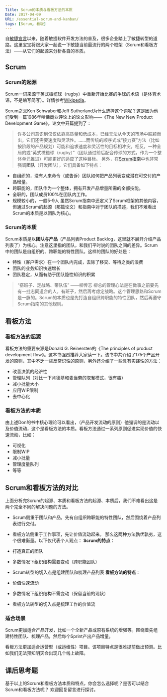 ```yaml
---
Title: Scrum的本质与看板方法的本质
Date: 2017-04-09
URL: /essential-scrum-and-kanban/
tags: [Scrum, 看板]
---
```


自[敏捷宣言](http://agilemanifesto.org/)以来，随着敏捷软件开发方法的普及，很多企业踏上了敏捷转型的道路。这里宝宝将跟大家一起说一下敏捷当前最流行的两个框架（Scrum和看板方法）——从它们的起源来分析各自的本质。

## Scrum

### Scrum的起源

Scrum一词来源于英式橄榄球（rugby）中重新开始比赛的争球的术语（是体育术语，不是缩写简写）。详情参考[Wikipedia](https://en.wikipedia.org/wiki/Scrum_(rugby))。

Scrum之父Ken Schwaber和Jeff Sutherland为什么选择这个词呢？这是因为他们受到一篇1986年哈佛商业评论上的论文影响——《The New New Product Development Game》。论文中开篇提到了：
> 许多公司意识到仅仅依靠高质量和低成本，已经无法从今天的市场中脱颖而出，它们还需要速度和灵活性。……而传统的顺序式或“接力赛”方法（比如按阶段的产品规划）可能和追求速度和灵活性的目标相冲突。相反，一种全局的或“英式橄榄球（rugby）”（团队通过前后配合传球的方式，作为一个整体单元推进）可能更好的适应了这种目标。
另外，在[Scrum指南](http://scrumguides.org/)中也非常强调**团队**（开发团队），它们具备如下特点：

*   自组织的，没有人来命令（或告诉）团队如何把产品列表变成潜在可交付的产品增量。
*   跨职能的，团队作为一个整体，拥有开发产品增量所需的全部技能。
*   全职的，团队成员100%在团队内工作。
*   规模较小的，一般5-9人
虽然Scrum指南中还定义了Scrum框架的其他内容，但通过Scrum的起源（那篇论文）和指南中对于团队的描述，我们不难看出Scrum的本质是以团队为核心。

### Scrum的本质

Scrum本质是以**团队与产品**（产品列表Product Backlog，这里就不展开介绍产品列表了）为核心。注意这里指的团队，和我们平时说的团队之间的差异。Scrum中的团队是自组织的、跨职能的特性团队。这样的团队的好处是：

*   特性（客户需求）在一个团队内完成，去除了移交、等待之类的浪费
*   团队的业务知识快速增长
*   团队稳定，从而有助于团队隐性知识的积累
> “搭班子、定战略、带队伍” ——柳传志
柳总的管理心法是在做事之前要先有一批志同道合的人，有班子，然后再考虑定战略。这个管理思路和Scrum是一脉的。Scrum的本质也是先打造自组织跨职能的特性团队，然后再遵守Scrum指南的其他规则。

## 看板方法

### 看板方法的起源

看板方法的重要来源是Donald G. Reinersten的《The principles of product development flow》。这本书强烈推荐大家读一下。该书中共介绍了175个产品开发的原则，其中不乏一些反常识性的原则，另外还介绍了一些具有实践性的方法：

*   改善决策的经济性
*   管理队列（对比一下肯德基和麦当劳的取餐模式，很有趣）
*   减小批量大小
*   应用WIP限制
*   去中心化

### 看板方法的本质

由上述Don的书中核心理论可以看出，（产品开发流动的原则）他强调的是流动以及价值流动，这个是看板方法的本质。看板方法通过一系列原则促进实现价值的快速流动，比如：

*   可视化
*   限制WIP
*   减小批量
*   管理度量队列
*   等等

## Scrum和看板方法的对比

上面分析完Scrum的起源、本质和看板方法的起源、本质后，我们不难看出这是两个完全不同的解决问题的方法。

*   Scrum侧重于团队和产品，先有自组织跨职能的特性团队，然后围绕着产品列表进行交付。
*   看板方法侧重于工作事项，先让价值流动起来。
那么这两种方法孰优孰劣，这个很难衡量。以下仅代表个人观点：
**Scrum的特点**：

*   打造真正的团队
*   多数情况下组织结构需要变动（跨职能团队）
*   Scrum转型的切入点是组建团队和梳理产品列表
**看板方法的特点**：

*   价值快速流动
*   多数情况下组织结构不需变动（保留当前的现状）
*   看板方法转型的切入点是梳理工作的价值流

### 适合场景

Scrum更加适合产品开发，比如一个全新产品或原有系统的增强等。围绕着先组建特性团队、梳理产品，然后每个Sprint产出产品增量。

看板方法更加适合运营型（或运维性）项目。该项目特点是很难提前做出预测。比如我们无法预知明天会出现几个线上故障。

## 课后思考题

基于以上的Scrum和看板方法本质和特点，你会怎么选择呢？是否可以结合Scrum和看板方法呢？
欢迎回复留言进行探讨。
